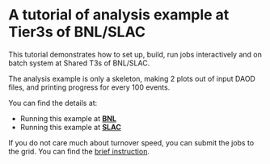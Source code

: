 # A tutorial of analysis example at Tier3s of BNL/SLAC

This tutorial demonstrates how to set up, build, run jobs interactively and on
batch system at Shared T3s of BNL/SLAC.

The analysis example is only a skeleton, making 2 plots out of input DAOD files,
and printing progress for every 100 events.

You can find the details at:

- Running this example at **[BNL](BNL/README.md "Running at BNL")**
- Running this example at **[SLAC](SLAC/README.md "Running at SLAC")**

If you do not care much about turnover speed, you can submit the jobs to the
grid. You can find the [brief instruction](Grid/README.md "Running at Grid").
